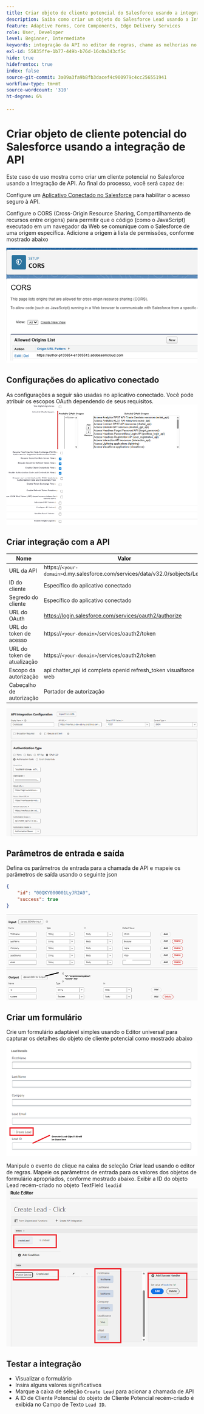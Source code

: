 ```yaml
---
title: Criar objeto de cliente potencial do Salesforce usando a integração de API
description: Saiba como criar um objeto do Salesforce Lead usando a Integração de API.
feature: Adaptive Forms, Core Components, Edge Delivery Services
role: User, Developer
level: Beginner, Intermediate
keywords: integração da API no editor de regras, chame as melhorias no serviço
exl-id: 55835ffe-1b77-449b-b76d-16c0a343cf5c
hide: true
hidefromtoc: true
index: false
source-git-commit: 3a09a3fa9b8fb3dacef4c900979c4cc256551941
workflow-type: tm+mt
source-wordcount: '310'
ht-degree: 6%

---
```


# Criar objeto de cliente potencial do Salesforce usando a integração de API

Este caso de uso mostra como criar um cliente potencial no Salesforce usando a Integração de API. Ao final do processo, você será capaz de:

Configure um [Aplicativo Conectado no Salesforce](https://help.salesforce.com/s/articleView?id=platform.ev_relay_create_connected_app.htm&type=5) para habilitar o acesso seguro à API.

Configure o CORS (Cross-Origin Resource Sharing, Compartilhamento de recursos entre origens) para permitir que o código (como o JavaScript) executado em um navegador da Web se comunique com o Salesforce de uma origem específica. Adicione a origem à lista de permissões, conforme mostrado abaixo

![cors](assets/salesforce-cors.png)

## Configurações do aplicativo conectado

As configurações a seguir são usadas no aplicativo conectado. Você pode atribuir os escopos OAuth dependendo de seus requisitos.
![configurações-do-aplicativo-conectado](assets/salesforce-connected-app-settings.png)

## Criar integração com a API

| Nome | Valor |
|--------------------------------|------------------|
| URL da API | https://`<your-domain>`d.my.salesforce.com/services/data/v32.0/sobjects/Lead |
| ID do cliente | Específico do aplicativo conectado |
| Segredo do cliente | Específico do aplicativo conectado |
| URL do OAuth | https://login.salesforce.com/services/oauth2/authorize |
| URL do token de acesso | https://`<your-domain>`/services/oauth2/token |
| URL do token de atualização | https://`<your-domain>`/services/oauth2/token |
| Escopo da autorização | api chatter_api id completa openid refresh_token visualforce web |
| Cabeçalho de autorização | Portador de autorização |

![api-integration](assets/salesforce-api-integration-create-lead.png)

## Parâmetros de entrada e saída

Defina os parâmetros de entrada para a chamada de API e mapeie os parâmetros de saída usando o seguinte json

```json
{
    "id": "00QKY000001LyJR2A0",
    "success": true
}
```

![entrada-saída](assets/create-lead-api-integration-input-output.png)

## Criar um formulário

Crie um formulário adaptável simples usando o Editor universal para capturar os detalhes do objeto de cliente potencial como mostrado abaixo
![formulário-objeto-lead](assets/create-lead.png)

Manipule o evento de clique na caixa de seleção Criar lead usando o editor de regras. Mapeie os parâmetros de entrada para os valores dos objetos de formulário apropriados, conforme mostrado abaixo. Exibir a ID do objeto Lead recém-criado no objeto TextField `leadid`
![editor de regras](assets/create-leade-rule-editor.png)

## Testar a integração

- Visualizar o formulário
- Insira alguns valores significativos
- Marque a caixa de seleção `Create Lead` para acionar a chamada de API
- A ID de Cliente Potencial do objeto de Cliente Potencial recém-criado é exibida no Campo de Texto `Lead ID`.
